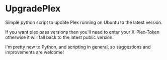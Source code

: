 # UpgradePlex
Simple python script to update Plex running on Ubuntu to the latest version.


If you want plex pass versions then you'll need to enter your X-Plex-Token otherwise it will fall back to the latest public version.

I'm pretty new to Python, and scripting in general, so suggestions and improvements are welcome!
